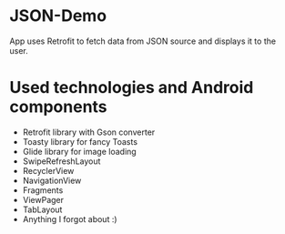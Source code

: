 # JSON-Demo
App uses Retrofit to fetch data from JSON source and displays it to the user.

# Used technologies and Android components
- Retrofit library with Gson converter
- Toasty library for fancy Toasts
- Glide library for image loading
- SwipeRefreshLayout
- RecyclerView
- NavigationView
- Fragments
- ViewPager
- TabLayout
- Anything I forgot about :)
